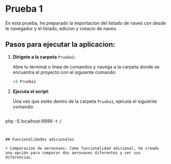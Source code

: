 
# Prueba 1

En esta prueba, he preparado la importacion del listado de naves csv desde le navegador y el listado, edicion y creacio de naves.

## Pasos para ejecutar la aplicacion:

1. **Dirígete a la carpeta** `Prueba1`:
   
   Abre tu terminal o línea de comandos y navega a la carpeta donde se encuentra el proyecto con el siguiente comando:

   ```bash
   cd Prueba1
   ```

2. **Ejecuta el script**:

   Una vez que estés dentro de la carpeta `Prueba1`, ejecuta el siguiente comando:

   ```bash
php -S localhost:9999 -t ./
   ```


## Funcionalidades adicionales

+ Comparación de aeronaves: Como funcionalidad adicional, he creado una opción para comparar dos aeronaves diferentes y ver sus diferencias.
